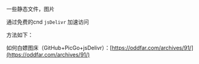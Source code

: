 一些静态文件，图片

通过免费的cnd `jsDelivr` 加速访问

方法如下：

如何白嫖图床（GitHub+PicGo+jsDelivr）：[https://oddfar.com/archives/91/](https://oddfar.com/archives/91/)





